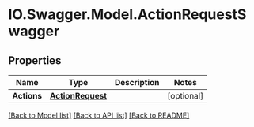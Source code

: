 # IO.Swagger.Model.ActionRequestSwagger
## Properties

Name | Type | Description | Notes
------------ | ------------- | ------------- | -------------
**Actions** | [**ActionRequest**](ActionRequest.md) |  | [optional] 

[[Back to Model list]](../README.md#documentation-for-models) [[Back to API list]](../README.md#documentation-for-api-endpoints) [[Back to README]](../README.md)

